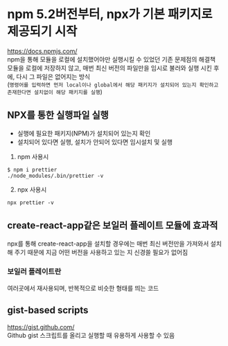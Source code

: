 # npm 5.2버전부터, npx가 기본 패키지로 제공되기 시작

https://docs.npmjs.com/  
npm을 통해 모듈을 로컬에 설치했어야만 실행시킬 수 있었던 기존 문제점의 해결책  
모듈을 로컬에 저장하지 않고, 매번 최신 버전의 파일만을 임시로 불러와 실행 시킨 후에, 다시 그 파일은 없어지는 방식  
(`명령어를 입력하면 먼저 local이나 global에서 해당 패키지가 설치되어 있는지 확인하고 존재한다면 설치없이 해당 패키지를 실행`)

## NPX를 통한 실행파일 실행

- 실행에 필요한 패키지(NPM)가 설치되어 있는지 확인
- 설치되어 있다면 실행, 설치가 안되어 있다면 임시설치 및 실행

1. npm 사용시

```
$ npm i prettier
./node_modules/.bin/prettier -v
```

2. npx 사용시

```
npx prettier -v
```

## create-react-app같은 보일러 플레이트 모듈에 효과적

npx를 통해 create-react-app을 설치할 경우에는 매번 최신 버전만을 가져와서 설치해 주기 때문에 지금 어떤 버전을 사용하고 있는 지 신경쓸 필요가 없어짐

### 보일러 플레이트란

여러곳에서 재사용되며, 반복적으로 비슷한 형태를 띄는 코드

## gist-based scripts

https://gist.github.com/  
Github gist 스크립트를 올리고 실행할 때 유용하게 사용할 수 있음
